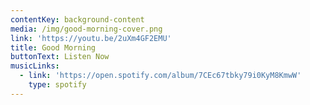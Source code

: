 ```yaml
---
contentKey: background-content
media: /img/good-morning-cover.png
link: 'https://youtu.be/2uXm4GF2EMU'
title: Good Morning
buttonText: Listen Now
musicLinks:
  - link: 'https://open.spotify.com/album/7CEc67tbky79i0KyM8KmwW'
    type: spotify
---
```


